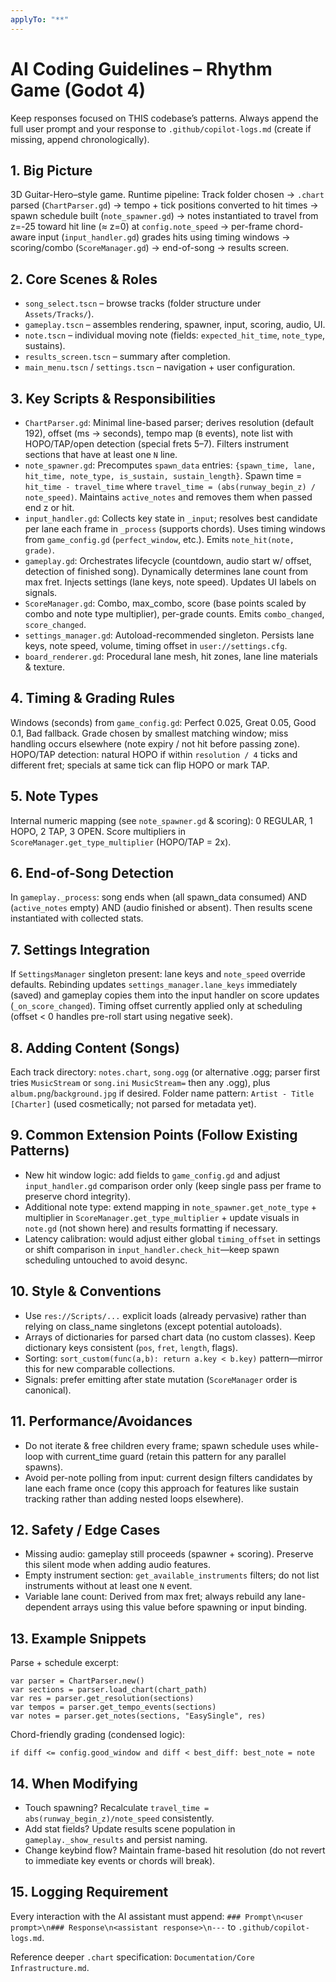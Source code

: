 ```yaml
---
applyTo: "**"
---
```


# AI Coding Guidelines – Rhythm Game (Godot 4)

Keep responses focused on THIS codebase’s patterns. Always append the full user prompt and your response to `.github/copilot-logs.md` (create if missing, append chronologically).

## 1. Big Picture
3D Guitar-Hero–style game. Runtime pipeline:
Track folder chosen → `.chart` parsed (`ChartParser.gd`) → tempo + tick positions converted to hit times → spawn schedule built (`note_spawner.gd`) → notes instantiated to travel from z=-25 toward hit line (≈ z=0) at `config.note_speed` → per-frame chord-aware input (`input_handler.gd`) grades hits using timing windows → scoring/combo (`ScoreManager.gd`) → end-of-song → results screen.

## 2. Core Scenes & Roles
- `song_select.tscn` – browse tracks (folder structure under `Assets/Tracks/`).
- `gameplay.tscn` – assembles rendering, spawner, input, scoring, audio, UI.
- `note.tscn` – individual moving note (fields: `expected_hit_time`, `note_type`, sustains).
- `results_screen.tscn` – summary after completion.
- `main_menu.tscn` / `settings.tscn` – navigation + user configuration.

## 3. Key Scripts & Responsibilities
- `ChartParser.gd`: Minimal line-based parser; derives resolution (default 192), offset (ms → seconds), tempo map (`B` events), note list with HOPO/TAP/open detection (special frets 5–7). Filters instrument sections that have at least one `N` line.
- `note_spawner.gd`: Precomputes `spawn_data` entries: `{spawn_time, lane, hit_time, note_type, is_sustain, sustain_length}`. Spawn time = `hit_time - travel_time` where `travel_time = (abs(runway_begin_z) / note_speed)`. Maintains `active_notes` and removes them when passed end z or hit.
- `input_handler.gd`: Collects key state in `_input`; resolves best candidate per lane each frame in `_process` (supports chords). Uses timing windows from `game_config.gd` (`perfect_window`, etc.). Emits `note_hit(note, grade)`.
- `gameplay.gd`: Orchestrates lifecycle (countdown, audio start w/ offset, detection of finished song). Dynamically determines lane count from max fret. Injects settings (lane keys, note speed). Updates UI labels on signals.
- `ScoreManager.gd`: Combo, max_combo, score (base points scaled by combo and note type multiplier), per-grade counts. Emits `combo_changed`, `score_changed`.
- `settings_manager.gd`: Autoload-recommended singleton. Persists lane keys, note speed, volume, timing offset in `user://settings.cfg`.
- `board_renderer.gd`: Procedural lane mesh, hit zones, lane line materials & texture.

## 4. Timing & Grading Rules
Windows (seconds) from `game_config.gd`: Perfect 0.025, Great 0.05, Good 0.1, Bad fallback. Grade chosen by smallest matching window; miss handling occurs elsewhere (note expiry / not hit before passing zone). HOPO/TAP detection: natural HOPO if within `resolution / 4` ticks and different fret; specials at same tick can flip HOPO or mark TAP.

## 5. Note Types
Internal numeric mapping (see `note_spawner.gd` & scoring): 0 REGULAR, 1 HOPO, 2 TAP, 3 OPEN. Score multipliers in `ScoreManager.get_type_multiplier` (HOPO/TAP = 2x).

## 6. End-of-Song Detection
In `gameplay._process`: song ends when (all spawn_data consumed) AND (`active_notes` empty) AND (audio finished or absent). Then results scene instantiated with collected stats.

## 7. Settings Integration
If `SettingsManager` singleton present: lane keys and `note_speed` override defaults. Rebinding updates `settings_manager.lane_keys` immediately (saved) and gameplay copies them into the input handler on score updates (`_on_score_changed`). Timing offset currently applied only at scheduling (offset < 0 handles pre-roll start using negative seek).

## 8. Adding Content (Songs)
Each track directory: `notes.chart`, `song.ogg` (or alternative .ogg; parser first tries `MusicStream` or `song.ini` `MusicStream=` then any .ogg), plus `album.png`/`background.jpg` if desired. Folder name pattern: `Artist - Title [Charter]` (used cosmetically; not parsed for metadata yet).

## 9. Common Extension Points (Follow Existing Patterns)
- New hit window logic: add fields to `game_config.gd` and adjust `input_handler.gd` comparison order only (keep single pass per frame to preserve chord integrity).
- Additional note type: extend mapping in `note_spawner.get_note_type` + multiplier in `ScoreManager.get_type_multiplier` + update visuals in `note.gd` (not shown here) and results formatting if necessary.
- Latency calibration: would adjust either global `timing_offset` in settings or shift comparison in `input_handler.check_hit`—keep spawn scheduling untouched to avoid desync.

## 10. Style & Conventions
- Use `res://Scripts/...` explicit loads (already pervasive) rather than relying on class_name singletons (except potential autoloads).
- Arrays of dictionaries for parsed chart data (no custom classes). Keep dictionary keys consistent (`pos`, `fret`, `length`, flags).
- Sorting: `sort_custom(func(a,b): return a.key < b.key)` pattern—mirror this for new comparable collections.
- Signals: prefer emitting after state mutation (`ScoreManager` order is canonical).

## 11. Performance/Avoidances
- Do not iterate & free children every frame; spawn schedule uses while-loop with current_time guard (retain this pattern for any parallel spawns).
- Avoid per-note polling from input: current design filters candidates by lane each frame once (copy this approach for features like sustain tracking rather than adding nested loops elsewhere).

## 12. Safety / Edge Cases
- Missing audio: gameplay still proceeds (spawner + scoring). Preserve this silent mode when adding audio features.
- Empty instrument section: `get_available_instruments` filters; do not list instruments without at least one `N` event.
- Variable lane count: Derived from max fret; always rebuild any lane-dependent arrays using this value before spawning or input binding.

## 13. Example Snippets
Parse + schedule excerpt:
```
var parser = ChartParser.new()
var sections = parser.load_chart(chart_path)
var res = parser.get_resolution(sections)
var tempos = parser.get_tempo_events(sections)
var notes = parser.get_notes(sections, "EasySingle", res)
```
Chord-friendly grading (condensed logic):
```
if diff <= config.good_window and diff < best_diff: best_note = note
```

## 14. When Modifying
- Touch spawning? Recalculate `travel_time = abs(runway_begin_z)/note_speed` consistently.
- Add stat fields? Update results scene population in `gameplay._show_results` and persist naming.
- Change keybind flow? Maintain frame-based hit resolution (do not revert to immediate key events or chords will break).

## 15. Logging Requirement
Every interaction with the AI assistant must append: `### Prompt\n<user prompt>\n### Response\n<assistant response>\n---` to `.github/copilot-logs.md`.

Reference deeper `.chart` specification: `Documentation/Core Infrastructure.md`.